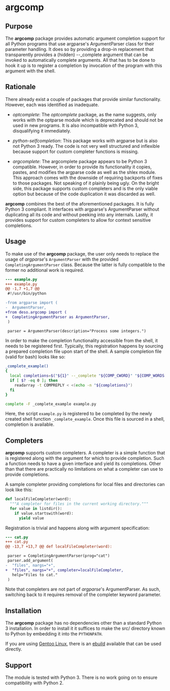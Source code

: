 argcomp
=======

Purpose
-------

The **argcomp** package provides automatic argument completion support
for all Python programs that use argparse's ArgumentParser class for
their parameter handling. It does so by providing a drop-in replacement
that transparently provides a (hidden) --_complete argument that can be
invoked to automatically complete arguments. All that has to be done to
hook it up is to register a completion by invocation of the program with
this argument with the shell.


Rationale
---------

There already exist a couple of packages that provide similar
functionality. However, each was identified as inadequate.

* *optcomplete*: The *optcomplete* package, as the name suggests, only
  works with the optparse module which is deprecated and should not be
  used in new programs. It is also incompatible with Python 3,
  disqualifying it immediately.

* *python-selfcompletion*: This package works with argparse but is also
  not Python 3 ready. The code is not very well structured and
  inflexible because support for custom completer functions is missing.

* *argcomplete*: The argcomplete package appears to be Python 3
  compatible. However, in order to provide its functionality it copies,
  pastes, and modifies the argparse code as well as the shlex module.
  This approach comes with the downside of requiring backports of fixes
  to those packages. Not speaking of it plainly being ugly. On the
  bright side, this package supports custom completers and is the only
  viable option but because of the code duplication it was discarded as
  well.

**argcomp** combines the best of the aforementioned packages. It is
fully Python 3 compliant. It interfaces with argparse's ArgumentParser
without duplicating all its code and without peeking into any internals.
Lastly, it provides support for custom completers to allow for context
sensitive completions.


Usage
-----

To make use of the **argcomp** package, the user only needs to replace
the usage of *argparse*'s ``ArgumentParser`` with the provided
``CompletingArgumentParser`` class. Because the latter is fully
compatible to the former no additional work is required.

```diff
--- example.py
+++ example.py
@@ -1,7 +1,7 @@
 #!/usr/bin/python

-from argparse import (
-  ArgumentParser,
+from deso.argcomp import (
+  CompletingArgumentParser as ArgumentParser,
 )

 parser = ArgumentParser(description="Process some integers.")
```

In order to make the completion functionality accessible from the shell,
it needs to be registered first. Typically, this registration happens by
sourcing a prepared completion file upon start of the shell. A sample
completion file (valid for bash) looks like so:

```bash
_complete_example()
{
  local completions=$("${1}" --_complete "${COMP_CWORD}" "${COMP_WORDS[@]}")
  if [ $? -eq 0 ]; then
    readarray -t COMPREPLY < <(echo -n "${completions}")
  fi
}

complete -F _complete_example example.py
```

Here, the script ``example.py`` is registered to be completed by the
newly created shell function ``_complete_example``. Once this file is
sourced in a shell, completion is available.


Completers
----------

**argcomp** supports custom completers. A completer is a simple function
that is registered along with the argument for which to provide
completion. Such a function needs to have a given interface and yield
its completions. Other than that there are practically no limitations on
what a completer can use to provide completions.

A sample completer providing completions for local files and directories
can look like this:

```python
def localFileCompleter(word):
  """A completer for files in the current working directory."""
  for value in listdir():
    if value.startswith(word):
      yield value
```

Registration is trivial and happens along with argument specification:
```diff
--- cat.py
+++ cat.py
@@ -13,7 +13,7 @@ def localFileCompleter(word):

 parser = CompletingArgumentParser(prog="cat")
 parser.add_argument(
-  "files", nargs="+",
+  "files", nargs="+", completer=localFileCompleter,
   help="Files to cat."
 )

```

Note that completers are not part of *argparse*'s ArgumentParser. As
such, switching back to it requires removal of the completer keyword
parameter.


Installation
------------

The **argcomp** package has no dependencies other than a standard Python
3 installation. In order to install it it suffices to make the src/
directory known to Python by embedding it into the ``PYTHONPATH``.

If you are using [Gentoo Linux](https://www.gentoo.org/),
there is an [ebuild](https://github.com/d-e-s-o/argcomp-ebuild)
available that can be used directly.


Support
-------

The module is tested with Python 3. There is no work going on to
ensure compatibility with Python 2.
